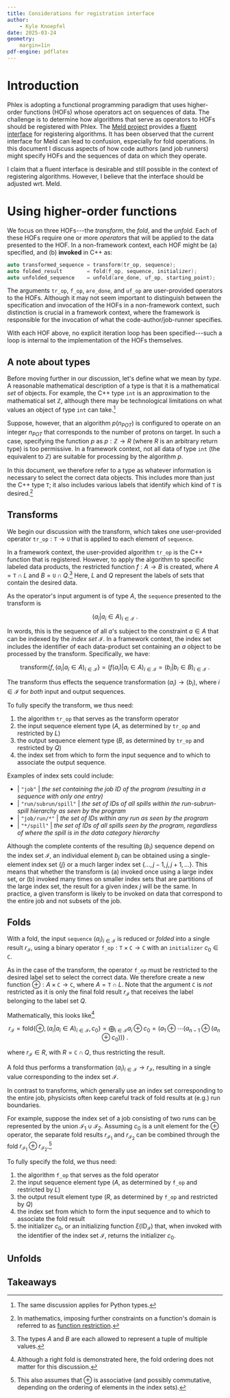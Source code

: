```yaml
---
title: Considerations for registration interface
author:
    - Kyle Knoepfel
date: 2025-03-24
geometry:
    margin=1in
pdf-engine: pdflatex
---
```


# Introduction

Phlex is adopting a functional programming paradigm that uses higher-order functions (HOFs) whose operators act on sequences of data.
The challenge is to determine how algorithms that serve as operators to HOFs should be registered with Phlex.
The [Meld project](https://github.com/framework-r-d/meld) provides a [fluent interface](https://en.wikipedia.org/wiki/Fluent_interface) for registering algorithms.
It has been observed that the current interface for Meld can lead to confusion, especially for fold operations.
In this document I discuss aspects of how code authors (and job runners) might specify HOFs and the sequences of data on which they operate.

I claim that a fluent interface is desirable and still possible in the context of registering algorithms.
However, I believe that the interface should be adjusted wrt. Meld.

# Using higher-order functions

We focus on three HOFs---the *transform*, the *fold*, and the *unfold*.
Each of these HOFs require one or more *operators* that will be applied to the data presented to the HOF.
In a non-framework context, each HOF might be (a) specified, and (b) **invoked** in C++ as:

``` c++
auto transformed_sequence = transform(tr_op, sequence);
auto folded_result        = fold(f_op, sequence, initializer);
auto unfolded_sequence    = unfold(are_done, uf_op, starting_point);
```

The arguments `tr_op`, `f_op`, `are_done`, and `uf_op` are user-provided operators to the HOFs.
Although it may not seem important to distinguish between the specification and invocation of the HOFs in a non-framework context, such distinction is crucial in a framework context, where the framework is responsible for the invocation of what the code-author/job-runner specifies.

With each HOF above, no explicit iteration loop has been specified---such a loop is internal to the implementation of the HOFs themselves.

## A note about types

Before moving further in our discussion, let's define what we mean by *type*.
A reasonable mathematical description of a type is that it is a mathematical *set* of objects.
For example, the C++ type `int` is an approximation to the mathematical set $\mathbb{Z}$, although there may be technological limitations on what values an object of type `int` can take.[^python]

Suppose, however, that an algorithm $p(n_{POT})$ is configured to operate on an integer $n_{POT}$ that corresponds to the number of protons on target.
In such a case, specifying the function $p$ as $p: \mathbb{Z} \rightarrow R$ (where $R$ is an arbitrary return type) is too permissive.
In a framework context, not all data of type `int` (the equivalent to $\mathbb{Z}$) are suitable for processing by the algorithm $p$.

In this document, we therefore refer to a type as whatever information is necessary to select the correct data objects.
This includes more than just the C++ type `T`; it also includes various labels that identify which kind of `T` is desired.[^restriction]


[^python]: The same discussion applies for Python types.
[^restriction]: In mathematics, imposing further constraints on a function's domain is referred to as [function restriction](https://en.wikipedia.org/wiki/Restriction_(mathematics)).

## Transforms

We begin our discussion with the transform, which takes one user-provided operator $\mathtt{tr\_op}: \mathtt{T} \rightarrow \mathtt{U}$ that is applied to each element of `sequence`.

In a framework context, the user-provided algorithm `tr_op` is the C++ function that is registered.
However, to apply the algorithm to specific labeled data products, the restricted function $f: A \rightarrow B$ is created, where $A = \mathtt{T} \cap L$ and $B = \mathtt{U} \cap Q$.[^types]
Here, $L$ and $Q$ represent the labels of sets that contain the desired data.

As the operator's input argument is of type $A$, the `sequence` presented to the transform is

$$
(a_i | a_i \in A)_{i \in \mathcal{I}} \ .
$$

In words, this is the sequence of all $a$'s subject to the constraint $a \in A$ that can be indexed by the *index set* $\mathcal{I}$.
In a framework context, the index set includes the identifier of each data-product set containing an $a$ object to be processed by the transform.
Specifically, we have:

$$
\text{transform}\left\{f, (a_i | a_i \in A)_{i \in \mathcal{I}} \right\} =
(f(a_i) | a_i \in A)_{i \in \mathcal{I}} =
(b_i | b_i \in B)_{i \in \mathcal{I}} \ .
$$

The transform thus effects the sequence transformation $(a_i) \rightarrow (b_i)$,  where $i \in \mathcal{I}$ for *both* input and output sequences.

To fully specify the transform, we thus need:

1. the algorithm `tr_op` that serves as the transform operator
2. the input sequence element type ($A$, as determined by `tr_op` and restricted by $L$)
3. the output sequence element type ($B$, as determined by `tr_op` and restricted by $Q$)
4. the index set from which to form the input sequence and to which to associate the output sequence.

Examples of index sets could include:

- | `"job"`
  | *the set containing the job ID of the program (resulting in a sequence with only one entry)*
- | `"run/subrun/spill"`
  | *the set of IDs of all spills within the run-subrun-spill hierarchy as seen by the program*
- | `"job/run/*"`
  | *the set of IDs within any run as seen by the program*
- | `"*/spill"`
  | *the set of IDs of all spills seen by the program, regardless of where the spill is in the data category hierarchy*

Although the complete contents of the resulting $(b_i)$ sequence depend on the index set $\mathcal{I}$, an individual element $b_j$ can be obtained using a single-element index set $\left\{j\right\}$ or a much larger index set $\left\{\dots, j-1, j, j+1, \dots\right\}$.
This means that whether the transform is (a) invoked once using a large index set, or (b) invoked many times on smaller index sets that are partitions of the large index set, the result for a given index $j$ will be the same.
In practice, a given transform is likely to be invoked on data that correspond to the entire job and not subsets of the job.

[^types]: The types $A$ and $B$ are each allowed to represent a tuple of multiple values.

## Folds

With a fold, the input `sequence` $(a_i)_{i \in \mathcal{I}}$ is reduced or *folded* into a single result $r_{\mathcal{I}}$, using a binary operator $\mathtt{f\_op}: \mathtt{T} \times \mathtt{C} \rightarrow \mathtt{C}$ with an `initializer` $c_0 \in \mathtt{C}$.

As in the case of the transform, the operator `f_op` must be restricted to the desired label set to select the correct data.
We therefore create a new function $\oplus: A \times \mathtt{C} \rightarrow \mathtt{C}$, where $A = \mathtt{T} \cap L$.
Note that the argument `C` is *not* restricted as it is only the final fold result $r_{\mathcal{I}}$ that receives the label belonging to the label set $Q$.

Mathematically, this looks like[^folding]

$$
r_{\mathcal{I}} = \text{fold}\left\{\oplus, (a_i | a_i \in A)_{i \in \mathcal{I}}, c_0 \right\} =
\bigoplus_{i \in \mathcal{I}}a_i \oplus c_0 =
(a_1 \oplus \cdots (a_{n-1} \oplus (a_n \oplus c_0))) \ .
$$

where $r_{\mathcal{I}} \in R$, with $R = \mathtt{C} \cap Q$, thus restricting the result.

[^folding]: Although a right fold is demonstrated here, the fold ordering does not matter for this discussion.

A fold thus performs a transformation $(a_i)_{i \in \mathcal{I}} \rightarrow r_{\mathcal{I}}$, resulting in a single value corresponding to the index set $\mathcal{I}$.

In contrast to transforms, which generally use an index set corresponding to the entire job,
physicists often keep careful track of fold results at (e.g.) run boundaries.

For example, suppose the index set of a job consisting of two runs can be represented by the union $\mathcal{I}_1 \cup \mathcal{I}_2$.
Assuming $c_0$ is a unit element for the $\oplus$ operator, the separate fold results $r_{\mathcal{I}_1}$ and $r_{\mathcal{I}_2}$ can be combined through the fold $r_{\mathcal{I}_1} \oplus r_{\mathcal{I}_2}$.[^associative]

[^associative]: This also assumes that $\oplus$ is associative (and possibly commutative, depending on the ordering of elements in the index sets).

To fully specify the fold, we thus need:

1. the algorithm `f_op` that serves as the fold operator
2. the input sequence element type ($A$, as determined by `f_op` and restricted by $L$)
3. the output result element type ($R$, as determined by `f_op` and restricted by $Q$)
4. the index set from which to form the input sequence and to which to associate the fold result
5. the initializer $c_0$, or an initializing function $\xi(\text{ID}_{\mathcal{I}})$ that, when invoked with the identifier of the index set $\mathcal{I}$, returns the initializer $c_0$.

## Unfolds

## Takeaways
